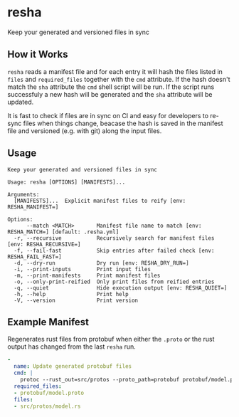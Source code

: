 # resha

Keep your generated and versioned files in sync

## How it Works

`resha` reads a manifest file and for each entry it will hash the files listed in
`files` and `required_files` together with the `cmd` attribute. If the hash
doesn't match the `sha` attribute the `cmd` shell script will be run. If the
script runs successfuly a new hash will be generated and the `sha` attribute
will be updated.

It is fast to check if files are in sync on CI and easy for developers to
re-sync files when things change, beacase the hash is saved in the manifest
file and versioned (e.g. with git) along the input files.

## Usage

<!--p[cargo run -- --help]-->
```
Keep your generated and versioned files in sync

Usage: resha [OPTIONS] [MANIFESTS]...

Arguments:
  [MANIFESTS]...  Explicit manifest files to reify [env: RESHA_MANIFEST=]

Options:
      --match <MATCH>       Manifest file name to match [env: RESHA_MATCH=] [default: .resha.yml]
  -r, --recursive           Recursively search for manifest files [env: RESHA_RECURSIVE=]
  -f, --fail-fast           Skip entries after failed check [env: RESHA_FAIL_FAST=]
  -d, --dry-run             Dry run [env: RESHA_DRY_RUN=]
  -i, --print-inputs        Print input files
  -m, --print-manifests     Print manifest files
  -o, --only-print-reified  Only print files from reified entries
  -q, --quiet               Hide execution output [env: RESHA_QUIET=]
  -h, --help                Print help
  -V, --version             Print version

```
<!--END[]-->

## Example Manifest

Regenerates rust files from protobuf when either the `.proto` or the rust
output has changed from the last `resha` run.

```yaml
-
  name: Update generated protobuf files
  cmd: |
    protoc --rust_out=src/protos --proto_path=protobuf protobuf/model.proto
  required_files:
  - protobuf/model.proto
  files:
  - src/protos/model.rs
```
